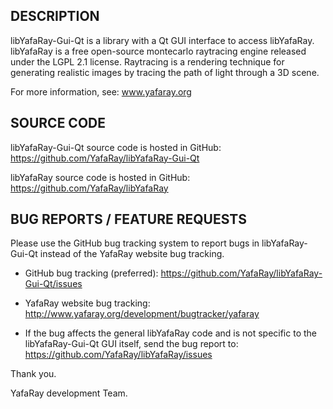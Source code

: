 DESCRIPTION
-----------
libYafaRay-Gui-Qt is a library with a Qt GUI interface to access libYafaRay. libYafaRay is a free open-source montecarlo raytracing engine released under the LGPL 2.1 license. Raytracing is a rendering technique for generating realistic images by tracing the path of light through a 3D scene.

For more information, see: www.yafaray.org


SOURCE CODE
-----------
libYafaRay-Gui-Qt source code is hosted in GitHub: https://github.com/YafaRay/libYafaRay-Gui-Qt

libYafaRay source code is hosted in GitHub: https://github.com/YafaRay/libYafaRay


BUG REPORTS / FEATURE REQUESTS
------------------------------
Please use the GitHub bug tracking system to report bugs in libYafaRay-Gui-Qt instead of the YafaRay website bug tracking.

* GitHub bug tracking (preferred): https://github.com/YafaRay/libYafaRay-Gui-Qt/issues

* YafaRay website bug tracking: http://www.yafaray.org/development/bugtracker/yafaray

* If the bug affects the general libYafaRay code and is not specific to the libYafaRay-Gui-Qt GUI itself, send the bug report to: https://github.com/YafaRay/libYafaRay/issues

Thank you.

YafaRay development Team.
